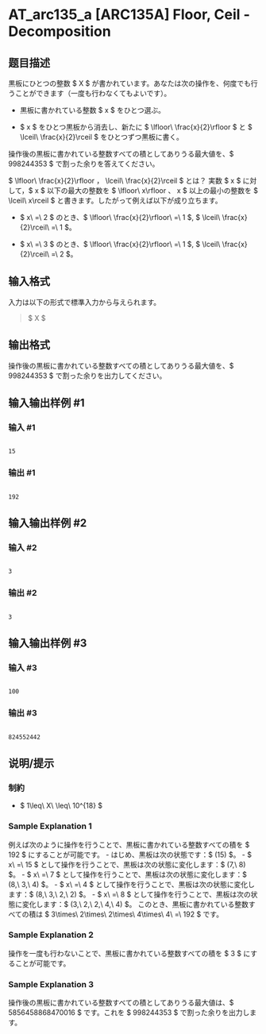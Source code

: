 # AT_arc135_a [ARC135A] Floor, Ceil - Decomposition

## 题目描述

[problemUrl]: https://atcoder.jp/contests/arc135/tasks/arc135_a

黒板にひとつの整数 $ X $ が書かれています。あなたは次の操作を、何度でも行うことができます（一度も行わなくてもよいです）。

- 黒板に書かれている整数 $ x $ をひとつ選ぶ。
- $ x $ をひとつ黒板から消去し、新たに $ \lfloor\ \frac{x}{2}\rfloor $ と $ \lceil\ \frac{x}{2}\rceil $ をひとつずつ黒板に書く。

操作後の黒板に書かれている整数すべての積としてありうる最大値を、$ 998244353 $ で割った余りを答えてください。

  $ \lfloor\ \frac{x}{2}\rfloor $，$ \lceil\ \frac{x}{2}\rceil $ とは？ 実数 $ x $ に対して，$ x $ 以下の最大の整数を $ \lfloor\ x\rfloor $、$ x $ 以上の最小の整数を $ \lceil\ x\rceil $ と書きます。したがって例えば以下が成り立ちます。

- $ x\ =\ 2 $ のとき、$ \lfloor\ \frac{x}{2}\rfloor\ =\ 1 $, $ \lceil\ \frac{x}{2}\rceil\ =\ 1 $。
- $ x\ =\ 3 $ のとき、$ \lfloor\ \frac{x}{2}\rfloor\ =\ 1 $, $ \lceil\ \frac{x}{2}\rceil\ =\ 2 $。

## 输入格式

入力は以下の形式で標準入力から与えられます。

> $ X $

## 输出格式

操作後の黒板に書かれている整数すべての積としてありうる最大値を、$ 998244353 $ で割った余りを出力してください。

## 输入输出样例 #1

### 输入 #1

```
15
```

### 输出 #1

```
192
```

## 输入输出样例 #2

### 输入 #2

```
3
```

### 输出 #2

```
3
```

## 输入输出样例 #3

### 输入 #3

```
100
```

### 输出 #3

```
824552442
```

## 说明/提示

### 制約

- $ 1\leq\ X\ \leq\ 10^{18} $

### Sample Explanation 1

例えば次のように操作を行うことで、黒板に書かれている整数すべての積を $ 192 $ にすることが可能です。 - はじめ、黒板は次の状態です：$ (15) $。 - $ x\ =\ 15 $ として操作を行うことで、黒板は次の状態に変化します：$ (7,\ 8) $。 - $ x\ =\ 7 $ として操作を行うことで、黒板は次の状態に変化します：$ (8,\ 3,\ 4) $。 - $ x\ =\ 4 $ として操作を行うことで、黒板は次の状態に変化します：$ (8,\ 3,\ 2,\ 2) $。 - $ x\ =\ 8 $ として操作を行うことで、黒板は次の状態に変化します：$ (3,\ 2,\ 2,\ 4,\ 4) $。 このとき、黒板に書かれている整数すべての積は $ 3\times\ 2\times\ 2\times\ 4\times\ 4\ =\ 192 $ です。

### Sample Explanation 2

操作を一度も行わないことで、黒板に書かれている整数すべての積を $ 3 $ にすることが可能です。

### Sample Explanation 3

操作後の黒板に書かれている整数すべての積としてありうる最大値は、$ 5856458868470016 $ です。これを $ 998244353 $ で割った余りを出力します。